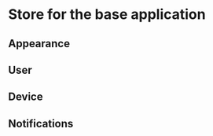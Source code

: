 # Store for the base application

## Appearance

## User

## Device

## Notifications


<!-- App default-data Not in Store; they never change -->